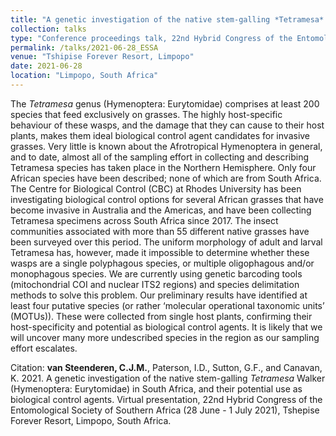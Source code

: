 ```yaml
---
title: "A genetic investigation of the native stem-galling *Tetramesa* Walker (Hymenoptera: Eurytomidae) in South Africa, and their potential use as biological control agents"
collection: talks
type: "Conference proceedings talk, 22nd Hybrid Congress of the Entomological Society of Southern Africa (ESSA)"
permalink: /talks/2021-06-28_ESSA
venue: "Tshipise Forever Resort, Limpopo"
date: 2021-06-28
location: "Limpopo, South Africa"
---
```


The *Tetramesa* genus (Hymenoptera: Eurytomidae) comprises at least 200 species that feed
exclusively on grasses. The highly host-specific behaviour of these wasps, and the damage
that they can cause to their host plants, makes them ideal biological control agent
candidates for invasive grasses. Very little is known about the Afrotropical Hymenoptera in
general, and to date, almost all of the sampling effort in collecting and describing Tetramesa
species has taken place in the Northern Hemisphere. Only four African species have been
described; none of which are from South Africa. The Centre for Biological Control (CBC) at
Rhodes University has been investigating biological control options for several African
grasses that have become invasive in Australia and the Americas, and have been collecting
Tetramesa specimens across South Africa since 2017. The insect communities associated
with more than 55 different native grasses have been surveyed over this period. The uniform
morphology of adult and larval Tetramesa has, however, made it impossible to determine
whether these wasps are a single polyphagous species, or multiple oligophagous and/or
monophagous species. We are currently using genetic barcoding tools (mitochondrial COI
and nuclear ITS2 regions) and species delimitation methods to solve this problem. Our
preliminary results have identified at least four putative species (or rather ‘molecular
operational taxonomic units’ (MOTUs)). These were collected from single host plants,
confirming their host-specificity and potential as biological control agents. It is likely that we
will uncover many more undescribed species in the region as our sampling effort escalates.

Citation: **van Steenderen, C.J.M.**, Paterson, I.D., Sutton, G.F., and Canavan, K. 2021. A genetic investigation of the native stem-galling *Tetramesa* Walker (Hymenoptera: Eurytomidae) in South Africa, and their potential use as biological control agents. Virtual presentation, 22nd Hybrid Congress of the Entomological Society of Southern Africa (28 June - 1 July 2021), Tshepise Forever Resort, Limpopo, South Africa.
